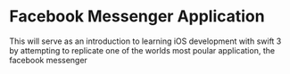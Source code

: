 <h1>Facebook Messenger Application</h1>
<p>This will serve as an introduction to learning iOS development with 
swift 3 by attempting to replicate one of the worlds most poular application, the facebook messenger</p>


